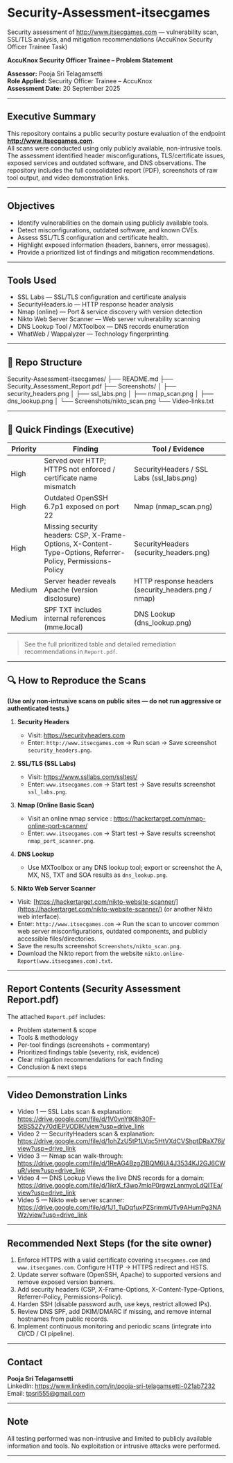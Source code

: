 # Security-Assessment-itsecgames
Security assessment of http://www.itsecgames.com  — vulnerability scan, SSL/TLS analysis, and mitigation recommendations (AccuKnox Security Officer Trainee Task)

**AccuKnox Security Officer Trainee – Problem Statement**

**Assessor:** Pooja Sri Telagamsetti  
**Role Applied:** Security Officer Trainee – AccuKnox  
**Assessment Date:** 20 September 2025

---

## Executive Summary
This repository contains a public security posture evaluation of the endpoint **http://www.itsecgames.com**.  
All scans were conducted using only publicly available, non-intrusive tools. The assessment identified header misconfigurations, TLS/certificate issues, exposed services and outdated software, and DNS observations. The repository includes the full consolidated report (PDF), screenshots of raw tool output, and video demonstration links.

---

## Objectives
- Identify vulnerabilities on the domain using publicly available tools.  
- Detect misconfigurations, outdated software, and known CVEs.  
- Assess SSL/TLS configuration and certificate health.  
- Highlight exposed information (headers, banners, error messages).  
- Provide a prioritized list of findings and mitigation recommendations.

---

##  Tools Used
- SSL Labs — SSL/TLS configuration and certificate analysis  
- SecurityHeaders.io — HTTP response header analysis  
- Nmap (online) — Port & service discovery with version detection  
- Nikto Web Server Scanner —  Web server vulnerability scanning
- DNS Lookup Tool / MXToolbox — DNS records enumeration  
- WhatWeb / Wappalyzer — Technology fingerprinting


---

## 📁 Repo Structure

Security-Assessment-itsecgames/
├── README.md
├── Security_Assessment_Report.pdf
├── Screenshots/
│   ├── security_headers.png
│   ├── ssl_labs.png
│   ├── nmap_scan.png
│   ├── dns_lookup.png
│   └── Screenshots/nikto_scan.png
└── Video-links.txt



---

## 📑 Quick Findings (Executive)
| Priority | Finding | Tool / Evidence |
|----------|---------|-----------------|
| High     | Served over HTTP; HTTPS not enforced / certificate name mismatch | SecurityHeaders / SSL Labs (ssl_labs.png) |
| High     | Outdated OpenSSH 6.7p1 exposed on port 22 | Nmap (nmap_scan.png) |
| High     | Missing security headers: CSP, X-Frame-Options, X-Content-Type-Options, Referrer-Policy, Permissions-Policy | SecurityHeaders (security_headers.png) |
| Medium   | Server header reveals Apache (version disclosure) | HTTP response headers (security_headers.png / nmap) |
| Medium   | SPF TXT includes internal references (mme.local) | DNS Lookup (dns_lookup.png) |

> See the full prioritized table and detailed remediation recommendations in `Report.pdf`.

---

## 🔍 How to Reproduce the Scans
**(Use only non-intrusive scans on public sites — do not run aggressive or authenticated tests.)**

1. **Security Headers**  
   - Visit: https://securityheaders.com  
   - Enter: `http://www.itsecgames.com` → Run scan → Save screenshot `security_headers.png`.

2. **SSL/TLS (SSL Labs)**  
   - Visit: https://www.ssllabs.com/ssltest/  
   - Enter: `www.itsecgames.com` → Start test → Save results screenshot `ssl_labs.png`.

3. **Nmap (Online Basic Scan)**  
   - Visit an online nmap service : https://hackertarget.com/nmap-online-port-scanner/
    - Enter: `www.itsecgames.com` → Start test → Save results screenshot `nmap_port_scanner.png`.

4. **DNS Lookup**  
   - Use MXToolbox or any DNS lookup tool; export or screenshot the A, MX, NS, TXT and SOA results as `dns_lookup.png`.

5.  **Nikto Web Server Scanner**  
   - Visit: [https://hackertarget.com/nikto-website-scanner/](https://hackertarget.com/nikto-website-scanner/) (or another Nikto web interface).  
   - Enter: `http://www.itsecgames.com` → Run the scan to uncover common web server misconfigurations, outdated components, and publicly accessible files/directories.  
   - Save the results screenshot `Screenshots/nikto_scan.png`.
   - Download the Nikto report from the website `nikto.online-Report(www.itsecgames.com).txt`.

---

## Report Contents (Security Assessment Report.pdf)
The attached `Report.pdf` includes:
- Problem statement & scope  
- Tools & methodology  
- Per-tool findings (screenshots + commentary)  
- Prioritized findings table (severity, risk, evidence)  
- Clear mitigation recommendations for each finding  
- Conclusion & next steps

---

## Video Demonstration Links


- Video 1 — SSL Labs scan & explanation: https://drive.google.com/file/d/1V0vnYtK8h30F-5tBS52Zy70dlEPVODIK/view?usp=drive_link 
- Video 2 — SecurityHeaders scan & explanation: https://drive.google.com/file/d/1ohZzU5tP1LVqc5HtVXdCVShptDRaX76j/view?usp=drive_link
- Video 3 — Nmap scan walk-through: https://drive.google.com/file/d/1ReAG4BzgZIBQM6Ui4J3534KJ2GJ6CWuR/view?usp=drive_link
- Video 4 — DNS Lookup Views the live DNS records for a domain: https://drive.google.com/file/d/1ikrX_f3wo7mloP0rgwzLanmyoLdQlTEa/view?usp=drive_link
- Video 5 — Nikto web server scanner: https://drive.google.com/file/d/1J1_TuDqfuxPZSrimmUTv9AHumPg3NAWz/view?usp=drive_link


---

## Recommended Next Steps (for the site owner)

1. Enforce HTTPS with a valid certificate covering `itsecgames.com` and `www.itsecgames.com`. Configure HTTP → HTTPS redirect and HSTS.  
2. Update server software (OpenSSH, Apache) to supported versions and remove exposed version banners.  
3. Add security headers (CSP, X-Frame-Options, X-Content-Type-Options, Referrer-Policy, Permissions-Policy).  
4. Harden SSH (disable password auth, use keys, restrict allowed IPs).  
5. Review DNS SPF, add DKIM/DMARC if missing, and remove internal hostnames from public records.  
6. Implement continuous monitoring and periodic scans (integrate into CI/CD / CI pipeline).

---

## Contact
**Pooja Sri Telagamsetti**  
LinkedIn: https://www.linkedin.com/in/pooja-sri-telagamsetti-021ab7232  
Email: tpsri555@gmail.com

---

## Note
All testing performed was non-intrusive and limited to publicly available information and tools. No exploitation or intrusive attacks were performed.

---

